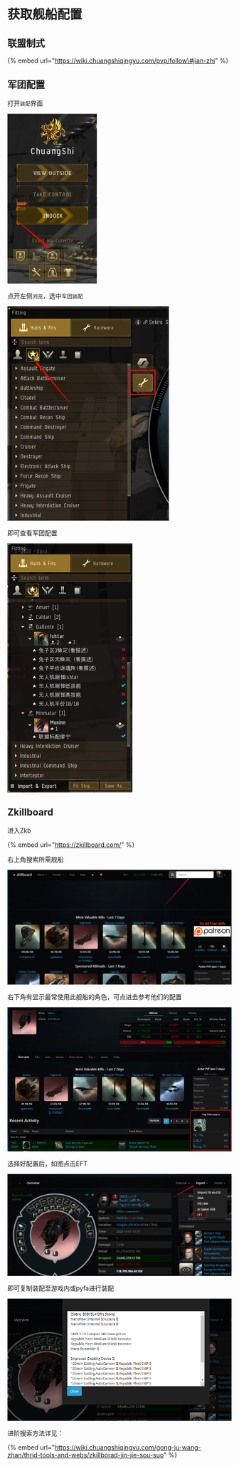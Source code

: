 # 获取舰船配置

## 联盟制式

{% embed url="https://wiki.chuangshiqingyu.com/pvp/follow\#jian-zhi" %}

## 军团配置

打开`装配`界面

![](../.gitbook/assets/snipaste_2020-10-07_21-07-29.png)

点开左侧`浏览`，选中`军团装配`

![](../.gitbook/assets/snipaste_2020-10-07_21-07-59.png)

即可查看军团配置

![](../.gitbook/assets/snipaste_2020-10-07_21-09-44.png)

## Zkillboard

进入Zkb

{% embed url="https://zkillboard.com/" %}

右上角搜索所需舰船

![](../.gitbook/assets/snipaste_2020-10-07_21-23-05.png)

右下角有显示最常使用此舰船的角色，可点进去参考他们的配置

![](../.gitbook/assets/snipaste_2020-10-07_21-25-20.png)

选择好配置后，如图点击EFT

![](../.gitbook/assets/snipaste_2020-10-07_21-28-11.png)

即可复制装配至游戏内或pyfa进行装配

![](../.gitbook/assets/snipaste_2020-10-07_21-28-20.png)

进阶搜索方法详见：

{% embed url="https://wiki.chuangshiqingyu.com/gong-ju-wang-zhan/thrid-tools-and-webs/zkillborad-jin-jie-sou-suo" %}





